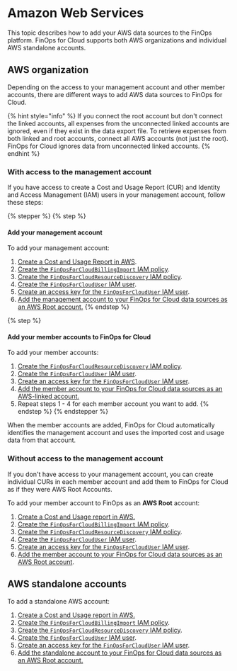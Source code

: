 # Amazon Web Services

This topic describes how to add your AWS data sources to the FinOps platform. FinOps for Cloud supports both AWS organizations and individual AWS standalone accounts.&#x20;

## AWS organization <a href="#aws-organizations" id="aws-organizations"></a>

Depending on the access to your management account and other member accounts, there are different ways to add AWS data sources to FinOps for Cloud.&#x20;

{% hint style="info" %}
If you connect the root account but don't connect the linked accounts, all expenses from the unconnected linked accounts are ignored, even if they exist in the data export file. To retrieve expenses from both linked and root accounts, connect all AWS accounts (not just the root). FinOps for Cloud ignores data from unconnected linked accounts.
{% endhint %}

### With access to the management account <a href="#with-access-to-the-management-account" id="with-access-to-the-management-account"></a>

If you have access to create a Cost and Usage Report (CUR) and Identity and Access Management (IAM) users in your management account, follow these steps:

{% stepper %}
{% step %}
#### Add your management account <a href="#add-your-management-account" id="add-your-management-account"></a>

To add your management account:

1. [Create a Cost and Usage Report in AWS](create-a-cost-and-usage-report.md).
2. [Create the `FinOpsForCloudBillingImport` ](configure-aws-access.md#create-a-policy-for-billing-imports)[IAM policy](configure-aws-access.md#create-a-policy-for-billing-imports).
3. [Create the `FinOpsForCloudResourceDiscovery` IAM policy](configure-aws-access.md#creating-a-policy-for-resource-discovery).
4. [Create the `FinOpsForCloudUser` IAM user](configure-aws-access.md#create-a-user-for-finops-for-cloud).
5. [Create an access key for the `FinOpsForCloudUser` IAM user](configure-aws-access.md#create-an-access-key-for-finops-for-cloud).
6. [Add the management account to your FinOps for Cloud data sources as an AWS Root account.](../)&#x20;
{% endstep %}

{% step %}
#### Add your member accounts to FinOps for Cloud <a href="#add-your-member-accounts" id="add-your-member-accounts"></a>

To add your member accounts:

1. [Create the `FinOpsForCloudResourceDiscovery` IAM policy](configure-aws-access.md#creating-a-policy-for-resource-discovery).
2. [Create the `FinOpsForCloudUser` IAM user](configure-aws-access.md#create-a-user-for-finops-for-cloud).
3. [Create an access key for the `FinOpsForCloudUser` IAM user](configure-aws-access.md#create-an-access-key-for-finops-for-cloud).
4. [Add the member account to your FinOps for Cloud data sources as an AWS-linked account. ](../)
5. Repeat steps 1 - 4 for each member account you want to add.
{% endstep %}
{% endstepper %}

When the member accounts are added, FinOps for Cloud automatically identifies the management account and uses the imported cost and usage data from that account.

### Without access to the management account <a href="#without-access-to-the-management-account" id="without-access-to-the-management-account"></a>

If you don't have access to your management account, you can create individual CURs in each member account and add them to FinOps for Cloud as if they were AWS Root Accounts.

To add your member account to FinOps as an **AWS Root** account:

1. [Create a Cost and Usage report in AWS.](create-a-cost-and-usage-report.md)
2. [Create the `FinOpsForCloudBillingImport` IAM policy](configure-aws-access.md#create-a-policy-for-billing-imports).
3. [Create the `FinOpsForCloudResourceDiscovery` IAM policy](configure-aws-access.md#creating-a-policy-for-resource-discovery).
4. [Create the `FinOpsForCloudUser` IAM user](configure-aws-access.md#create-a-user-for-finops-for-cloud).
5. [Create an access key for the `FinOpsForCloudUser` IAM user](configure-aws-access.md#create-an-access-key-for-finops-for-cloud).
6. [Add the member account to your FinOps for Cloud data sources as an AWS Root account](../).

## AWS standalone accounts <a href="#aws-standalone-accounts" id="aws-standalone-accounts"></a>

To add a standalone AWS account:

1. [Create a Cost and Usage report in AWS.](create-a-cost-and-usage-report.md)
2. [Create the `FinOpsForCloudBillingImport` IAM policy](configure-aws-access.md#create-a-policy-for-billing-imports).
3. [Create the `FinOpsForCloudResourceDiscovery` IAM policy](configure-aws-access.md#creating-a-policy-for-resource-discovery).
4. [Create the `FinOpsForCloudUser` IAM user](configure-aws-access.md#create-a-user-for-finops-for-cloud).
5. [Create an access key for the `FinOpsForCloudUser` IAM user](configure-aws-access.md#create-an-access-key-for-finops-for-cloud).
6. [Add the standalone account to your FinOps for Cloud data sources as an AWS Root account.](../)
